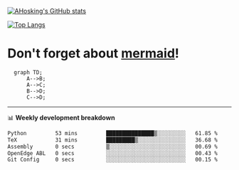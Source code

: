 [![AHosking's GitHub stats](https://github-readme-stats.vercel.app/api?username=ahosking&count_private=true&show_icons=true&theme=onedark&hide_rank=true&include_all_commits=true)](https://github.com/ahosking)

[![Top Langs](https://github-readme-stats.vercel.app/api/top-langs/?username=ahosking&layout=compact&theme=onedark)](https://github.com/ahosking)


# Don't forget about [mermaid](https://github.blog/2022-02-14-include-diagrams-markdown-files-mermaid/)!

```mermaid
  graph TD;
      A-->B;
      A-->C;
      B-->D;
      C-->D;
```
-------

📊 **Weekly development breakdown**

<!--START_SECTION:waka-->

```txt
Python         53 mins         ███████████████▒░░░░░░░░░   61.85 %
TeX            31 mins         █████████▒░░░░░░░░░░░░░░░   36.68 %
Assembly       0 secs          ▒░░░░░░░░░░░░░░░░░░░░░░░░   00.69 %
OpenEdge ABL   0 secs          ░░░░░░░░░░░░░░░░░░░░░░░░░   00.43 %
Git Config     0 secs          ░░░░░░░░░░░░░░░░░░░░░░░░░   00.15 %
```

<!--END_SECTION:waka-->
